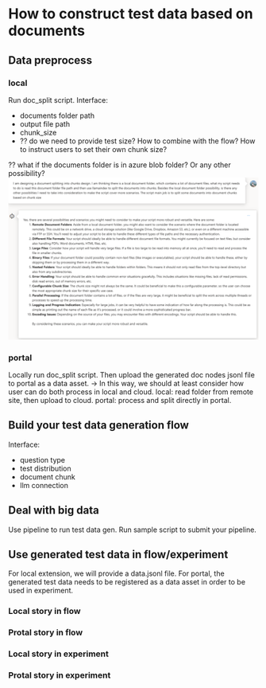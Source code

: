# How to construct test data based on documents


## Data preprocess
### local
Run doc_split script.
Interface:
- documents folder path
- output file path
- chunk_size
- ?? do we need to provide test size? How to combine with the flow? How to instruct users to set their own chunk size?

?? what if the documents folder is in azure blob folder? Or any other possibility?
![Consider](./temp-to-delete/to_consider_doc_split.png)

### portal
Locally run doc_split script. Then upload the generated doc nodes jsonl file to portal as a data asset.
-> In this way, we should at least consider how user can do both process in local and cloud.
local: read folder from remote site, then upload to cloud.
portal: process and split directly in portal.

## Build your test data generation flow
Interface:
- question type
- test distribution
- document chunk
- llm connection


## Deal with big data
Use pipeline to run test data gen. Run sample script to submit your pipeline.

## Use generated test data in flow/experiment
For local extension, we will provide a data.jsonl file.
For portal, the generated test data needs to be registered as a data asset in order to be used in experiment.
### Local story in flow
### Protal story in flow
### Local story in experiment
### Protal story in experiment